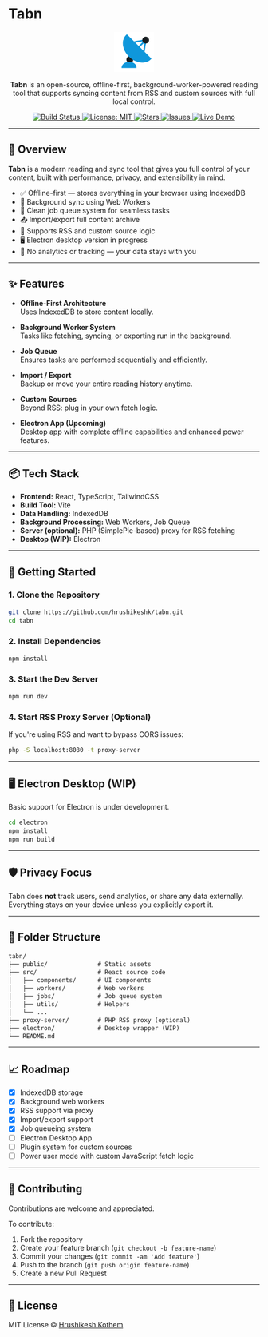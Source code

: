 # Tabn

<p align="center">
  <img src="public/logo.png" alt="Tabn Logo" width="80" />
</p>

<p align="center">
  <strong>Tabn</strong> is an open-source, offline-first, background-worker-powered reading tool that supports syncing content from RSS and custom sources with full local control.
</p>

<p align="center">
  <a href="https://github.com/hrushikeshkothem/tech-abn/">
    <img alt="Build Status" src="https://img.shields.io/github/actions/workflow/status/hrushikeshkothem/tech-abn/deploy.yml?branch=main" />
  </a>
  <a href="https://github.com/hrushikeshkothem/tech-abn/">
    <img alt="License: MIT" src="https://img.shields.io/badge/license-MIT-green.svg" />
  </a>
  <a href="https://github.com/hrushikeshkothem/tech-abn/">
    <img alt="Stars" src="https://img.shields.io/github/stars/hrushikeshkothem/tech-abn?style=social" />
  </a>
  <a href="https://github.com/hrushikeshkothem/tech-abn/">
    <img alt="Issues" src="https://img.shields.io/github/issues/hrushikeshkothem/tech-abn" />
  </a>
  <a href="https://tabn.hrushispace.com">
    <img alt="Live Demo" src="https://img.shields.io/badge/demo-live-blue?logo=firefox-browser" />
  </a>
</p>

---

## 🌟 Overview

**Tabn** is a modern reading and sync tool that gives you full control of your content, built with performance, privacy, and extensibility in mind.

- ✅ Offline-first — stores everything in your browser using IndexedDB
- 🔄 Background sync using Web Workers
- 🧵 Clean job queue system for seamless tasks
- 📤 Import/export full content archive
- 🔌 Supports RSS and custom source logic
- 🖥 Electron desktop version in progress
- 🔐 No analytics or tracking — your data stays with you

---

## ✨ Features

- **Offline-First Architecture**  
  Uses IndexedDB to store content locally.

- **Background Worker System**  
  Tasks like fetching, syncing, or exporting run in the background.

- **Job Queue**  
  Ensures tasks are performed sequentially and efficiently.

- **Import / Export**  
  Backup or move your entire reading history anytime.

- **Custom Sources**  
  Beyond RSS: plug in your own fetch logic.

- **Electron App (Upcoming)**  
  Desktop app with complete offline capabilities and enhanced power features.

---

## 📦 Tech Stack

- **Frontend:** React, TypeScript, TailwindCSS  
- **Build Tool:** Vite  
- **Data Handling:** IndexedDB  
- **Background Processing:** Web Workers, Job Queue  
- **Server (optional):** PHP (SimplePie-based) proxy for RSS fetching  
- **Desktop (WIP):** Electron

---

## 🚀 Getting Started

### 1. Clone the Repository

```bash
git clone https://github.com/hrushikeshk/tabn.git
cd tabn
```

### 2. Install Dependencies

```bash
npm install
```

### 3. Start the Dev Server

```bash
npm run dev
```

### 4. Start RSS Proxy Server (Optional)

If you're using RSS and want to bypass CORS issues:

```bash
php -S localhost:8080 -t proxy-server
```

---

## 🖥 Electron Desktop (WIP)

Basic support for Electron is under development.

```bash
cd electron
npm install
npm run build
```

---

## 🛡 Privacy Focus

Tabn does **not** track users, send analytics, or share any data externally.  
Everything stays on your device unless you explicitly export it.

---

## 📁 Folder Structure

```
tabn/
├── public/              # Static assets
├── src/                 # React source code
│   ├── components/      # UI components
│   ├── workers/         # Web workers
│   ├── jobs/            # Job queue system
│   ├── utils/           # Helpers
│   └── ...
├── proxy-server/        # PHP RSS proxy (optional)
├── electron/            # Desktop wrapper (WIP)
└── README.md
```

---

## 📈 Roadmap

- [x] IndexedDB storage
- [x] Background web workers
- [x] RSS support via proxy
- [x] Import/export support
- [x] Job queueing system
- [ ] Electron Desktop App
- [ ] Plugin system for custom sources
- [ ] Power user mode with custom JavaScript fetch logic

---

## 🤝 Contributing

Contributions are welcome and appreciated.

To contribute:

1. Fork the repository
2. Create your feature branch (`git checkout -b feature-name`)
3. Commit your changes (`git commit -am 'Add feature'`)
4. Push to the branch (`git push origin feature-name`)
5. Create a new Pull Request

---

## 📄 License

MIT License © [Hrushikesh Kothem](https://github.com/hrushikeshkothem)